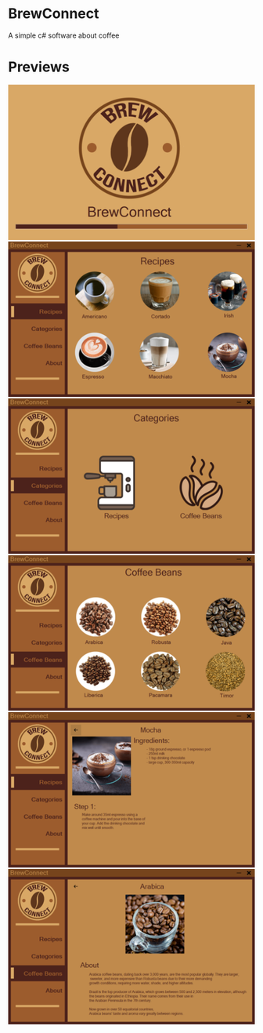# BrewConnect
A simple c# software about coffee

# Previews
![](https://github.com/VishalRashmika/BrewConnect/blob/images/Images/Screenshot%20(1).png)
![](https://github.com/VishalRashmika/BrewConnect/blob/images/Images/Screenshot%20(2).png)
![](https://github.com/VishalRashmika/BrewConnect/blob/images/Images/Screenshot%20(3).png)
![](https://github.com/VishalRashmika/BrewConnect/blob/images/Images/Screenshot%20(4).png)
![](https://github.com/VishalRashmika/BrewConnect/blob/images/Images/Screenshot%20(5).png)
![](https://github.com/VishalRashmika/BrewConnect/blob/images/Images/Screenshot%20(6).png)
